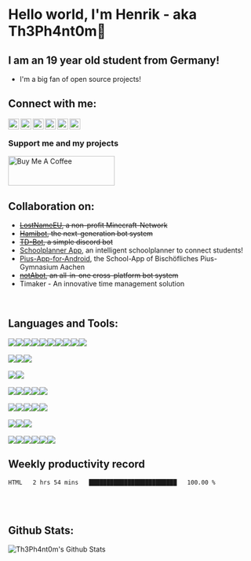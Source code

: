 # Hello world, I'm Henrik - aka Th3Ph4nt0m👋

## I am an 19 year old student from Germany!


- I'm a big fan of open source projects!

## Connect with me:

[<img align="left" alt="Th3Ph4nt0m | Twitter" width="22px" src="https://cdn.jsdelivr.net/npm/simple-icons@v3/icons/twitter.svg" />][twitter] 
[<img align="left" alt="Th3Ph4nt0m | Instagram" width="22px" src="https://cdn.jsdelivr.net/npm/simple-icons@v3/icons/instagram.svg" />][instagram] 
[<img align="left" alt="Th3Ph4nt0m | Telegram" width="22px" src="https://cdn.jsdelivr.net/npm/simple-icons@v3/icons/telegram.svg" />][telegram] 
[<img align="left" alt="Th3Ph4nt0m | Gitlab" width="22px" src="https://cdn.jsdelivr.net/npm/simple-icons@v3/icons/gitlab.svg" />][gitlab] 
[<img align="left" alt="Th3Ph4nt0m | Github" width="22px" src="https://cdn.jsdelivr.net/npm/simple-icons@v3/icons/github.svg" />][github]
[<img align="left" alt="Th3Ph4nt0m | LinkedIn" width="22px" src="https://cdn.jsdelivr.net/npm/simple-icons@v3/icons/linkedin.svg" />][linkedin]
<br>
### Support me and my projects
<a href="https://www.buymeacoffee.com/th3ph4nt0m" target="_blank"><img src="https://cdn.buymeacoffee.com/buttons/v2/default-yellow.png" alt="Buy Me A Coffee" style="height: 60px !important;width: 217px !important;" ></a>
<br>

## Collaboration on:

- ~~[LostNameEU][lostnameweb], a non-profit Minecraft-Network~~
- ~~[Hamibot][hamibotGH], the next-generation bot system~~
- ~~[TD-Bot][tdbotGH], a simple discord bot~~
- [Schoolplanner App][schoolplannerGH], an intelligent schoolplanner to connect students!
- [Pius-App-for-Android][piusappGH], the School-App of Bischöfliches Pius-Gymnasium Aachen
- ~~[notAbot][nab], an all-in-one cross-platform bot system~~
- Timaker - An innovative time management solution
<br>

## Languages and Tools:

<img src="https://img.shields.io/badge/java-007396.svg?&style=for-the-badge&logo=java&logoColor=white"/><img src="https://img.shields.io/badge/maven-C71A36.svg?&style=for-the-badge&logo=apache%20maven&logoColor=white"/><img src="https://img.shields.io/badge/Yarn-2C8EBB.svg?&style=for-the-badge&logo=Yarn&logoColor=white"/><img src="https://img.shields.io/badge/Dart-02569B.svg?&style=for-the-badge&logo=Dart&logoColor=white"/><img src="https://img.shields.io/badge/Node-339933.svg?&style=for-the-badge&logo=node.js&logoColor=white"/><img src="https://img.shields.io/badge/go-00ADD8.svg?&style=for-the-badge&logo=go&logoColor=white"/><img src="https://img.shields.io/badge/-Typescript-3178c6?style=for-the-badge&logo=typescript&logoColor=white"/><img src="https://img.shields.io/badge/-HTML5-E34F26?style=for-the-badge&logo=HTML5&logoColor=white"/><img src="https://img.shields.io/badge/-JavaScript-F7DF1E?style=for-the-badge&logo=JavaScript&logoColor=white"/><img src="https://img.shields.io/badge/-CSS3-1572B6?style=for-the-badge&logo=CSS3&logoColor=white"/>
<br>
<br>
<img src="https://img.shields.io/badge/mysql-4479A1.svg?&style=for-the-badge&logo=mysql&logoColor=white"/><img src="https://img.shields.io/badge/mariadb-003545.svg?&style=for-the-badge&logo=mariadb&logoColor=white"/><img src="https://img.shields.io/badge/-MongoDB-13aa52?style=for-the-badge&logo=mongodb&logoColor=white"/>
<br>
<br>
<img src="https://img.shields.io/badge/-Bootstrap-7952B3?style=for-the-badge&logo=Bootstrap&logoColor=white"/><img src="https://img.shields.io/badge/Flutter-02569B.svg?&style=for-the-badge&logo=Flutter&logoColor=white"/>
<br>
<br>
<img src="https://img.shields.io/badge/-IntelliJ%20IDEA-5e2495?style=for-the-badge&logo=intellij%20idea&logoColor=white"/><img src="https://img.shields.io/badge/android%20studio-3DDC84.svg?&style=for-the-badge&logo=android%20studio&logoColor=white"><img src="https://img.shields.io/badge/visual%20studio%20code-007ACC.svg?&style=for-the-badge&logo=visual%20studio%20code&logoColor=white"/><img src="https://img.shields.io/badge/Insomnia-5849BE.svg?&style=for-the-badge&logo=Insomnia&logoColor=white"/><img src="https://img.shields.io/badge/InVision-FF3366.svg?&style=for-the-badge&logo=InVision&logoColor=white"/>
<br>
<br>
<img src="https://img.shields.io/badge/DuckDuckGo-DE5833.svg?&style=for-the-badge&logo=DuckDuckGo&logoColor=white"/><img src="https://img.shields.io/badge/Firefox%20Browser-FF7139.svg?&style=for-the-badge&logo=Firefox%20Browser&logoColor=white"/><img src="https://img.shields.io/badge/Brave%20Browser-FB542B.svg?&style=for-the-badge&logo=Brave&logoColor=white"/><img src="https://img.shields.io/badge/WakaTime-000000.svg?&style=for-the-badge&logo=WakaTime&logoColor=white"/><img src="https://img.shields.io/badge/Stack%20Overflow-FE7A16.svg?&style=for-the-badge&logo=Stack%20Overflow&logoColor=white"/>
<br>
<br>
<img src="https://img.shields.io/badge/git-F05032.svg?&style=for-the-badge&logo=git&logoColor=white"/><img src="https://img.shields.io/badge/gitlab%20-FCA121.svg?&style=for-the-badge&logo=gitlab&logoColor=white"/><img src="https://img.shields.io/badge/github%20-181717.svg?&style=for-the-badge&logo=github&logoColor=white"/>
<br>
<br>
<img src="https://img.shields.io/badge/Raspberry%20Pi%20-C51A4A.svg?&style=for-the-badge&logo=Raspberry%20Pi&logoColor=white"/><img src="https://img.shields.io/badge/OnePlus%20-F5010C.svg?&style=for-the-badge&logo=OnePlus&logoColor=white"/><img src="https://img.shields.io/badge/Android%20-3DDC84.svg?&style=for-the-badge&logo=Android&logoColor=white"/><img src="https://img.shields.io/badge/Ubuntu%20-E95420.svg?&style=for-the-badge&logo=Ubuntu&logoColor=white"/><img src="https://img.shields.io/badge/Cloudflare%20-F38020.svg?&style=for-the-badge&logo=Cloudflare&logoColor=white"/><img src="https://img.shields.io/badge/Nextcloud%20-0082C9.svg?&style=for-the-badge&logo=Nextcloud&logoColor=white"/>
<br>

## Weekly productivity record

<!--START_SECTION:waka-->

```txt
HTML   2 hrs 54 mins   █████████████████████████   100.00 %
```

<!--END_SECTION:waka-->

<br>
<br>


## Github Stats:
<img align="left" alt="Th3Ph4nt0m's Github Stats" src="https://github-readme-stats.vercel.app/api?username=Th3Ph4nt0m&show_icons=true&hide_border=true">
  <br>
  <br>
  <br>
  <br>
  <br>
  <br>
  <br>
  <br>
  <br>
  <br>

[lostnameweb]: https://lostname.eu/
[twitter]: https://twitter.com/th3ph4nt0m_dev
[instagram]: https://instagram.com/th3ph4nt0m_dev
[telegram]: https://t.me/h3nrik_s
[gitlab]: https://gitlab.com/Th3Ph4nt0m
[github]: https://github.com/th3ph4nt0m
[linkedin]: https://www.linkedin.com/in/henrik-steffens
[hamibotGH]: https://github.com/nicosammitohamibot
[tdbotGH]: https://github.com/Th3Ph4nt0m/TD-Bot
[schoolplannerGH]: https://github.com/flowhorn/schulplaner
[piusappGH]: https://github.com/michael-mosler/Pius-App-for-Android/
[nab]: https://www.notabot.cc/
